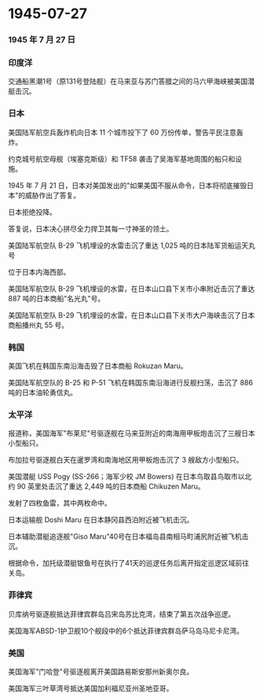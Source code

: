 # 1945-07-27

### 1945 年 7 月 27 日

### 印度洋

交通船黑潮1号（原131号登陆舰）在马来亚与苏门答腊之间的马六甲海峡被美国潜艇击沉。

### 日本

美国陆军航空兵轰炸机向日本 11 个城市投下了 60
万份传单，警告平民注意轰炸。

约克城号航空母舰（埃塞克斯级）和 TF58 袭击了吴海军基地周围的船只和设施。

1945 年 7 月 21
日，日本对美国发出的"如果美国不服从命令，日本将彻底摧毁日本"的威胁作出了答复。

日本拒绝投降。

答复说，日本决心拼尽全力捍卫其每一寸神圣的领土。

美国陆军航空队 B-29 飞机埋设的水雷击沉了重达 1,025
吨的日本陆军货船运天丸号

位于日本内海西部。

美国陆军航空队 B-29 飞机埋设的水雷，在日本山口县下关市小串附近击沉了重达
887 吨的日本商船"名光丸"号。

美国陆军航空队 B-29
飞机埋设的水雷，在日本山口县下关市大户海峡击沉了日本商船播州丸 55 号。

### 韩国

美国飞机在韩国东南沿海击毁了日本商船 Rokuzan Maru。

美国陆军航空队的 B-25 和 P-51 飞机在韩国东南沿海进行反舰扫荡，击沉了 886
吨的日本油轮勇信丸。

### 太平洋

报道称，美国海军"布莱尼"号驱逐舰在马来亚附近的南海用甲板炮击沉了三艘日本小型船只。

布加拉号驱逐舰白天在暹罗湾和南海地区用甲板炮击沉了 3 艘敌方小型船只。

美国潜艇 USS Pogy (SS-266；海军少校 JM Bowers) 在日本鸟取县鸟取市以北约
90 英里处击沉了重达 2,449 吨的日本商船 Chikuzen Maru。

发射了四枚鱼雷，其中两枚命中。

日本运输舰 Doshi Maru 在日本静冈县西泊附近被飞机击沉。

日本辅助潜艇追逐舰"Giso
Maru"40号在日本福岛县南相马町浦尻附近被飞机击沉。

根据命令，加托级潜艇银鱼号在执行了41天的巡逻任务后离开指定巡逻区域前往关岛。

### 菲律宾

贝库纳号驱逐舰抵达菲律宾群岛吕宋岛苏比克湾，结束了第五次战争巡逻。

美国海军ABSD-1护卫舰10个舰段中的6个抵达菲律宾群岛萨马岛马尼卡尼湾。

### 美国

美国海军"门哈登"号驱逐舰离开美国路易斯安那州新奥尔良。

美国海军三叶草湾号抵达美国加利福尼亚州圣地亚哥。